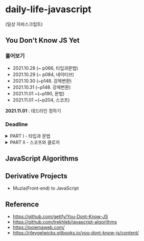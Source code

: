 # daily-life-javascript
(일상 자바스크립트)

## You Don't Know JS Yet 
### 훓어보기 
* 2021.10.28 (~ p066, 타입과문법) 
* 2021.10.29 (~ p084, 네이티브)
* 2021.10.30 (~p148. 강제변환) 
* 2021.10.31 (~p148. 강제변환) 
* 2021.11.01 ~(~p190, 문법)
* 2021.11.01 ~(~p204, 스코프)


**2021.11.01** : 데드라인 정하기 
### Deadline
<details>
<summary>PART I - 타입과 문법</summary>
<div markdown="1">
  <ul>
    <li>1. 타입</li>
    <li>2. 값</li>
    <li>3. 네이티브</li>
    <li>4. 강제변환 (~ p147)</li>
    <li>5. 문법</li>
  </ul> 
</div>
</details>

<details>
<summary>PART II - 스코프와 클로저</summary>
<div markdown="1">
  <ul>
    <li>1. 스코프가 무엇인가?</li>
    <li>2. 렉시컬 스포크</li>
    <li>3. 함수 vs 블럭스코프</li>
    <li>4. 호이스팅</li>
    <li>5. 스코프클로저</li>
  </ul>
</div>
</details>

## JavaScript Algorithms


## Derivative Projects
* Muzia(Front-end) to JavaScript


## Reference 
* https://github.com/getify/You-Dont-Know-JS
* https://github.com/trekhleb/javascript-algorithms
* https://poiemaweb.com/
* https://rileygelwicks.gitbooks.io/you-dont-know-js/content/
